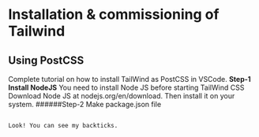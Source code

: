 # Installation &amp; commissioning of Tailwind 
## Using PostCSS
Complete tutorial on how to install TailWind as PostCSS in VSCode. 
**Step-1 Install NodeJS**
You need to install Node JS before starting TailWind CSS Download Node JS at nodejs.org/en/download. Then install it on your system.
######Step-2 Make package.json file
````

Look! You can see my backticks.

````

